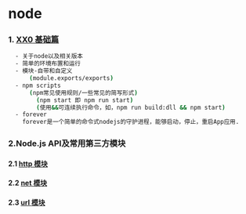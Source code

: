 # node #

### 1. [XX0 基础篇](https://github.com/mcya/node-as-myself/tree/master/MD/base)

```bash
  - 关于node以及相关版本
  - 简单的环境布置和运行
  - 模块-自带和自定义
      (module.exports/exports)
  - npm scripts
      (npm常见使用规则/一些常见的简写形式)
        (npm start 即 npm run start)
        (使用&&可连续执行命令，如，npm run build:dll && npm start)
  - forever
    forever是一个简单的命令式nodejs的守护进程，能够启动，停止，重启App应用.
```

### 2.Node.js API及常用第三方模块
#### 2.1 [http 模块](https://github.com/mcya/node-as-myself/tree/master/MD/third/http)

#### 2.2 [net 模块](https://github.com/mcya/node-as-myself/tree/master/MD/third/net)
#### 2.3 [url 模块](https://github.com/mcya/node-as-myself/tree/master/MD/third/url)
